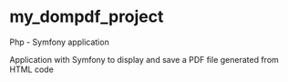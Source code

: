 # my_dompdf_project
Php - Symfony application

Application with Symfony to display and save a PDF file generated from HTML code
